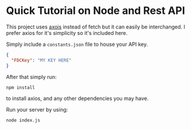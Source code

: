 # Quick Tutorial on Node and Rest API

This project uses [axois](https://www.npmjs.com/package/axios) instead of fetch
but it can easily be interchanged. I prefer axios for it's simplicity so it's
included here.

Simply include a `constants.json` file to house your API key.

```json
{
  "FDCKey": "MY KEY HERE"
}
```

After that simply run:
```bash
npm install
```
to install axios, and any other dependencies you may have.

Run your server by using:
```
node index.js
```
